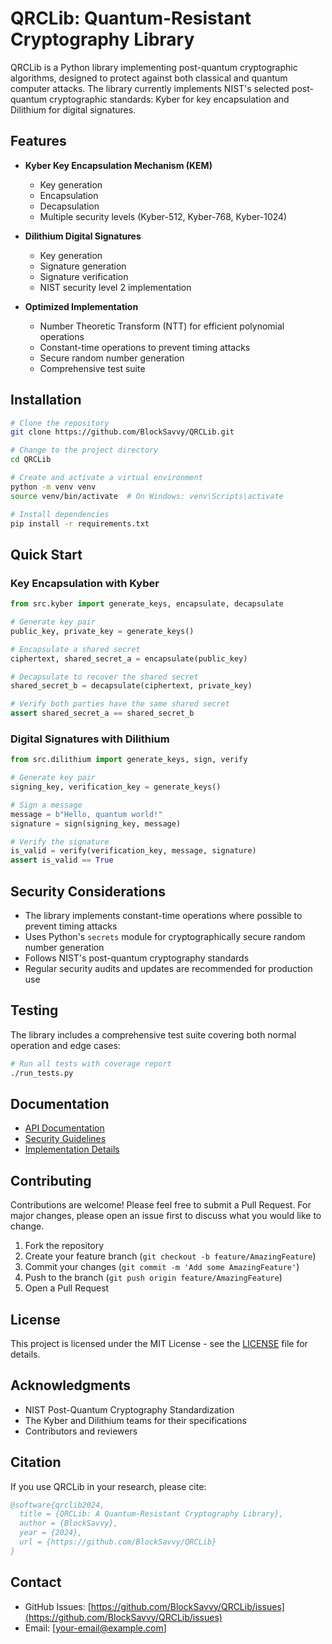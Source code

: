 # QRCLib: Quantum-Resistant Cryptography Library

QRCLib is a Python library implementing post-quantum cryptographic algorithms, designed to protect against both classical and quantum computer attacks. The library currently implements NIST's selected post-quantum cryptographic standards: Kyber for key encapsulation and Dilithium for digital signatures.

## Features

- **Kyber Key Encapsulation Mechanism (KEM)**
  - Key generation
  - Encapsulation
  - Decapsulation
  - Multiple security levels (Kyber-512, Kyber-768, Kyber-1024)

- **Dilithium Digital Signatures**
  - Key generation
  - Signature generation
  - Signature verification
  - NIST security level 2 implementation

- **Optimized Implementation**
  - Number Theoretic Transform (NTT) for efficient polynomial operations
  - Constant-time operations to prevent timing attacks
  - Secure random number generation
  - Comprehensive test suite

## Installation

```bash
# Clone the repository
git clone https://github.com/BlockSavvy/QRCLib.git

# Change to the project directory
cd QRCLib

# Create and activate a virtual environment
python -m venv venv
source venv/bin/activate  # On Windows: venv\Scripts\activate

# Install dependencies
pip install -r requirements.txt
```

## Quick Start

### Key Encapsulation with Kyber

```python
from src.kyber import generate_keys, encapsulate, decapsulate

# Generate key pair
public_key, private_key = generate_keys()

# Encapsulate a shared secret
ciphertext, shared_secret_a = encapsulate(public_key)

# Decapsulate to recover the shared secret
shared_secret_b = decapsulate(ciphertext, private_key)

# Verify both parties have the same shared secret
assert shared_secret_a == shared_secret_b
```

### Digital Signatures with Dilithium

```python
from src.dilithium import generate_keys, sign, verify

# Generate key pair
signing_key, verification_key = generate_keys()

# Sign a message
message = b"Hello, quantum world!"
signature = sign(signing_key, message)

# Verify the signature
is_valid = verify(verification_key, message, signature)
assert is_valid == True
```

## Security Considerations

- The library implements constant-time operations where possible to prevent timing attacks
- Uses Python's `secrets` module for cryptographically secure random number generation
- Follows NIST's post-quantum cryptography standards
- Regular security audits and updates are recommended for production use

## Testing

The library includes a comprehensive test suite covering both normal operation and edge cases:

```bash
# Run all tests with coverage report
./run_tests.py
```

## Documentation

- [API Documentation](docs/api.md)
- [Security Guidelines](docs/security.md)
- [Implementation Details](docs/implementation.md)

## Contributing

Contributions are welcome! Please feel free to submit a Pull Request. For major changes, please open an issue first to discuss what you would like to change.

1. Fork the repository
2. Create your feature branch (`git checkout -b feature/AmazingFeature`)
3. Commit your changes (`git commit -m 'Add some AmazingFeature'`)
4. Push to the branch (`git push origin feature/AmazingFeature`)
5. Open a Pull Request

## License

This project is licensed under the MIT License - see the [LICENSE](LICENSE) file for details.

## Acknowledgments

- NIST Post-Quantum Cryptography Standardization
- The Kyber and Dilithium teams for their specifications
- Contributors and reviewers

## Citation

If you use QRCLib in your research, please cite:

```bibtex
@software{qrclib2024,
  title = {QRCLib: A Quantum-Resistant Cryptography Library},
  author = {BlockSavvy},
  year = {2024},
  url = {https://github.com/BlockSavvy/QRCLib}
}
```

## Contact

- GitHub Issues: [https://github.com/BlockSavvy/QRCLib/issues](https://github.com/BlockSavvy/QRCLib/issues)
- Email: [your-email@example.com]
